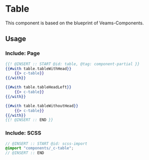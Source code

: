 # Table

This component is based on the blueprint of Veams-Components.

## Usage

### Include: Page

``` hbs
{{! @INSERT :: START @id: table, @tag: component-partial }}
{{#with table.tableWithHead}}
	{{> c-table}}
{{/with}}

{{#with table.tableHeadLeft}}
	{{> c-table}}
{{/with}}

{{#with table.tableWithoutHead}}
	{{> c-table}}
{{/with}}
{{! @INSERT :: END }}
```

### Include: SCSS

``` scss
// @INSERT :: START @id: scss-import
@import "components/_c-table";
// @INSERT :: END
```
